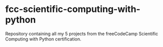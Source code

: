 # fcc-scientific-computing-with-python
Repository containing all my 5 projects from the freeCodeCamp Scientific Computing with Python certification. 
